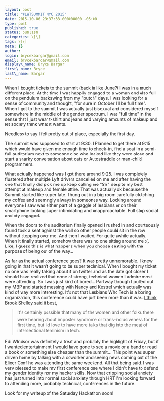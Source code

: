 ```yaml
---
layout: post
title: "#LWTSUMMIT NYC 2015"
date: 2015-10-06 23:37:33.000000000 -05:00
type: post
published: true
status: publish
categories: \[\]
tags: \[\]
meta: {}
author:
login: brycekbargar@gmail.com
email: brycekbargar@gmail.com
display\_name: Bryce Bargar
first\_name: Bryce
last\_name: Bargar
---
```


When I bought tickets to the summit (back in like June?) I was in a much different place. At the time I was happily engaged to a woman and also full on the pendulum backswing from my "butch" days. I was looking for a sense of community and thought, "for sure in October I'll be full time". When I got to the summit I was actually just bisexual and considered myself somewhere in the middle of the gender spectrum. I was "full time" in the sense that I just wear t-shirt and jeans and varying amounts of makeup and let society think what it wants.

Needless to say I felt pretty out of place, especially the first day.

The summit was supposed to start at 9:30\. I Planned to get there at 9:15 which would have given me enough time to check-in, find a seat in a semi-full auditorium next to someone else who looked like they were alone and start a snarky conversation about cats or Autostraddle or man-child programmers.

What actually happened was I got there around 9:25\. I was completely flustered after multiple Lyft drivers cancelled on me and after having the one that finally did pick me up keep calling me "Sir" despite my best attempt at makeup and female attire. That was actually ok because the Summit started like super late. I hung out in a big room carefully clutching my coffee and seemingly always in someones way. Looking around everyone I saw was either part of a gaggle of lesbians or on their smartphone looking super intimidating and unapproachable. Full stop social anxiety engaged.

When the doors to the auditorium finally opened I rushed in and courteously found took a seat against the wall so other people could sit in the row without stepping over me. And then I waited. For quite awhile actually. When it finally started, somehow there was no one sitting around me :(. Like, I guess this is what happens when you choose seating with the purpose of being out of the way...

As far as the actual conference goes? It was pretty unmemorable. I knew going in that it wasn't going to be super technical. When I bought my ticket no one was really talking about it on twitter and as the date got closer I should have realized that none of strong, technical women I admire most were attending. So I was just kind of bored... Partway through I pulled out my MBP and started messing with Nancy and Kestrel which actually was kind of way more interesting. It's not that Lesbians Who Tech is a boring organization, this conference could have just been more than it was. [I think Brook Shelley said it best][0],

> It's certainly possible that many of the women and other folks there were hearing about imposter syndrome or trans-inclusiveness for the first time, but I'd love to have more talks that dig into the meat of intersectional feminism in tech.
> 

Edi WIndsor was definitely a treat and probably the highlight of Friday, but if I wanted entertainment I would have gone to see a movie or a band or read a book or something else cheaper than the summit... This point was super driven home by talking with a coworker and seeing news coming out of the Elixer Conf he was attending the same weekend. All that being said. I was very pleased to make my first conference one where I didn't have to defend my gender identity nor my hacker skills. Now that crippling social anxiety has just turned into normal social anxiety through HRT I'm looking forward to attending more, probably technical, conferences in the future.

Look for my writeup of the Saturday Hackathon soon!


[0]: https://medium.com/@brookshelley/lesbians-who-tech-report-429e95dc889e
